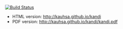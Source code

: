[![Build Status](https://travis-ci.org/Kauhsa/kandi.svg?branch=master)](https://travis-ci.org/Kauhsa/kandi)

-   HTML version: <http://kauhsa.github.io/kandi>
-   PDF version: <http://kauhsa.github.io/kandi/kandi.pdf>